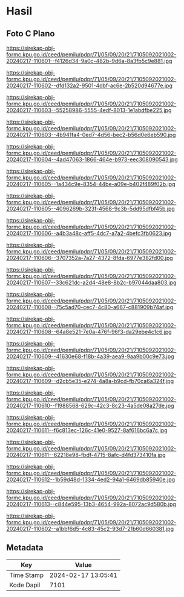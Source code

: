 # Hasil

## Foto C Plano

https://sirekap-obj-formc.kpu.go.id/ceed/pemilu/pdpr/71/05/09/20/21/7105092021002-20240217-110601--f4126d34-9a0c-482b-9d6a-8a3fb5c9e881.jpg

https://sirekap-obj-formc.kpu.go.id/ceed/pemilu/pdpr/71/05/09/20/21/7105092021002-20240217-110602--dfd132a2-9501-4dbf-ac6e-2b520d94677e.jpg

https://sirekap-obj-formc.kpu.go.id/ceed/pemilu/pdpr/71/05/09/20/21/7105092021002-20240217-110603--55258986-5555-4edf-8013-1e1abdfbe225.jpg

https://sirekap-obj-formc.kpu.go.id/ceed/pemilu/pdpr/71/05/09/20/21/7105092021002-20240217-110603--4b941fa4-0ed7-4d56-bec2-b56d0e6eb590.jpg

https://sirekap-obj-formc.kpu.go.id/ceed/pemilu/pdpr/71/05/09/20/21/7105092021002-20240217-110604--4ad47063-1866-464e-b973-eec308090543.jpg

https://sirekap-obj-formc.kpu.go.id/ceed/pemilu/pdpr/71/05/09/20/21/7105092021002-20240217-110605--1a434c9e-8354-44be-a09e-b402f489f02b.jpg

https://sirekap-obj-formc.kpu.go.id/ceed/pemilu/pdpr/71/05/09/20/21/7105092021002-20240217-110605--4096269b-323f-4568-9c3b-5dd95dfbf45b.jpg

https://sirekap-obj-formc.kpu.go.id/ceed/pemilu/pdpr/71/05/09/20/21/7105092021002-20240217-110606--a4b3a48c-aff5-4dc7-a7a2-4befc3fb0623.jpg

https://sirekap-obj-formc.kpu.go.id/ceed/pemilu/pdpr/71/05/09/20/21/7105092021002-20240217-110606--3707352a-7a27-4372-8fda-6977e382fd00.jpg

https://sirekap-obj-formc.kpu.go.id/ceed/pemilu/pdpr/71/05/09/20/21/7105092021002-20240217-110607--33c621dc-a2d4-48e8-8b2c-b97044daa803.jpg

https://sirekap-obj-formc.kpu.go.id/ceed/pemilu/pdpr/71/05/09/20/21/7105092021002-20240217-110608--75c5ad70-cec7-4c80-a667-c881909b74af.jpg

https://sirekap-obj-formc.kpu.go.id/ceed/pemilu/pdpr/71/05/09/20/21/7105092021002-20240217-110608--64a8e521-7e0a-476f-96f3-da29ebe4c1c6.jpg

https://sirekap-obj-formc.kpu.go.id/ceed/pemilu/pdpr/71/05/09/20/21/7105092021002-20240217-110609--41630e68-f18b-4a39-aea9-9aa9b00c9e73.jpg

https://sirekap-obj-formc.kpu.go.id/ceed/pemilu/pdpr/71/05/09/20/21/7105092021002-20240217-110609--d2cb5e35-e274-4a8a-b9cd-fb70ca6a324f.jpg

https://sirekap-obj-formc.kpu.go.id/ceed/pemilu/pdpr/71/05/09/20/21/7105092021002-20240217-110610--f1988568-629c-42c3-8c23-4a5de08a27de.jpg

https://sirekap-obj-formc.kpu.go.id/ceed/pemilu/pdpr/71/05/09/20/21/7105092021002-20240217-110611--f6c813ec-126c-41e0-9527-8af616bc6a7c.jpg

https://sirekap-obj-formc.kpu.go.id/ceed/pemilu/pdpr/71/05/09/20/21/7105092021002-20240217-110611--62218e98-fbdf-4715-8afc-d4fd373410fa.jpg

https://sirekap-obj-formc.kpu.go.id/ceed/pemilu/pdpr/71/05/09/20/21/7105092021002-20240217-110612--1b59d48d-1334-4ed2-94a1-6469db85940e.jpg

https://sirekap-obj-formc.kpu.go.id/ceed/pemilu/pdpr/71/05/09/20/21/7105092021002-20240217-110613--c844e595-13b3-4654-992a-8072ac9d580b.jpg

https://sirekap-obj-formc.kpu.go.id/ceed/pemilu/pdpr/71/05/09/20/21/7105092021002-20240217-110602--a1bbf6d5-4c83-45c2-93d7-21b60d660381.jpg


## Metadata

| Key        | Value               |
| ---------- | ------------------- |
| Time Stamp | 2024-02-17 13:05:41 |
| Kode Dapil | 7101                |



